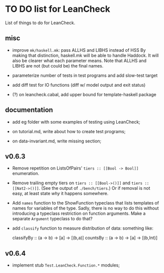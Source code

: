 TO DO list for LeanCheck
========================

List of things to do for LeanCheck.


misc
----

* improve `mk/haskell.mk`: pass ALLHS and LIBHS instead of HSS
  By making that distinction, haskell.mk will be able to handle Haddock.
  It will also be clearer what each parameter means.
  Note that ALLHS and LIBHS are not (but could be) the final names.

* parameterize number of tests in test programs and add slow-test target

* add diff test for IO functions (diff w/ model output and exit status)

* (?) on leancheck.cabal, add upper bound for template-haskell package


documentation
-------------

* add eg folder with some examples of testing using LeanCheck;

* on tutorial.md, write about how to create test programs;

* on data-invariant.md, write missing section;


v0.6.3
------

* Remove repetition on ListsOfPairs' `tiers :: [[Bool -> Bool]]` enumeration.

* Remove trailing empty tiers on
  `tiers :: [[Bool->()]]` and `tiers :: [[Nat2->()]]`.
  (See the output of `./bench/tiers`.)
  Or if removal is not easy, at least state _why_ it happens somewhere.

* Add `names` function to the ShowFunction typeclass that lists templates of
  names for variables of the type.
  Sadly, there is no way to do this without introducing a typeclass restriction
  on function arguments.  Make a separate `Argument` typeclass to do that?

* add `classify` function to measure distribution of data:
  something like:

    classifyBy :: (a -> b) -> [a] -> [(b,a)]
	countsBy :: (a -> b) -> [a] -> [(b,Int)]


v0.6.4
------

* implement stub `Test.LeanCheck.Function.*` modules;
